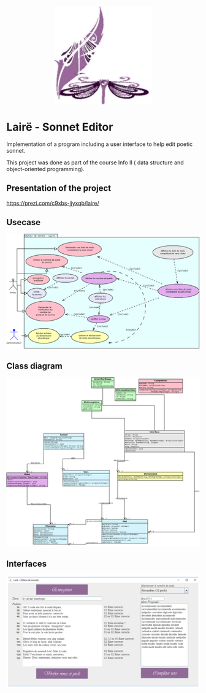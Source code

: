 
<div style="text-align:center;">
    <img src="img/icoLaireblanc.gif" >
</div>

# Lairë - Sonnet Editor
Implementation of a program including a user interface to help edit poetic sonnet.

This project was done as part of the course Info II (
data structure and object-oriented programming).

## Presentation of the project

https://prezi.com/c9xbs-jjyxqb/laire/

## Usecase


<div style="text-align:center;">
    <img src="img/usecase.png" >
</div>

## Class diagram


<div style="text-align:center;">
    <img src="img/classdiagram.png" >
</div>

## Interfaces


<div style="text-align:center;">
    <img src="img/interfaces.png" >
</div>

